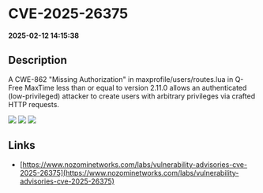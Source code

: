 # CVE-2025-26375

**2025-02-12 14:15:38**

## Description
A CWE-862 "Missing Authorization" in maxprofile/users/routes.lua in Q-Free MaxTime less than or equal to version 2.11.0 allows an authenticated (low-privileged) attacker to create users with arbitrary privileges via crafted HTTP requests.

![](https://img.shields.io/static/v1?label=Score&message=8.8&color=red)
![](https://img.shields.io/static/v1?label=Severity&message=HIGH&color=red)
![](https://img.shields.io/static/v1?label=CWE&message=Auth&color=green)

## Links
- [https://www.nozominetworks.com/labs/vulnerability-advisories-cve-2025-26375](https://www.nozominetworks.com/labs/vulnerability-advisories-cve-2025-26375)
